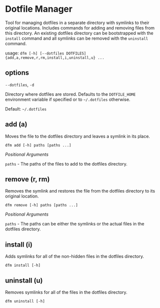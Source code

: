 Dotfile Manager
===============

Tool for managing dotfiles in a separate directory with symlinks to
their original locations. Includes commands for adding and removing
files from this directory. An existing dotfiles directory can be
bootstrapped with the `install` command and all symlinks can be
removed with the `uninstall` command.

usage: `dfm [-h] [--dotfiles DOTFILES] {add,a,remove,r,rm,install,i,uninstall,u} ...`

options
-------
`--dotfiles`, `-d`

Directory where dotfiles are stored. Defaults to the `DOTFILE_HOME`
environment variable if specified or to `~/.dotfiles` otherwise.

Default: `~/.dotfiles`

add (a)
-------
Moves the file to the dotfiles directory and leaves a symlink in
its place.

`dfm add [-h] paths [paths ...]`

*Positional Arguments*

`paths` - The paths of the files to add to the dotfiles directory.

remove (r, rm)
--------------
Removes the symlink and restores the file from the dotfiles
directory to its original location.

`dfm remove [-h] paths [paths ...]`

*Positional Arguments*

`paths` - The paths can be either the symlinks or the actual files in the dotfiles directory.

install (i)
-----------
Adds symlinks for all of the non-hidden files in the dotfiles
directory.

`dfm install [-h]`

uninstall (u)
-------------
Removes symlinks for all of the files in the dotfiles directory.

`dfm uninstall [-h]`
